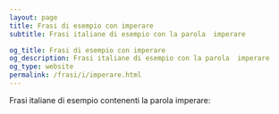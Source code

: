```yaml
---
layout: page
title: Frasi di esempio con imperare 
subtitle: Frasi italiane di esempio con la parola  imperare

og_title: Frasi di esempio con imperare 
og_description: Frasi italiane di esempio con la parola  imperare
og_type: website
permalink: /frasi/i/imperare.html
---
```


Frasi italiane di esempio contenenti la parola imperare:


